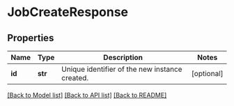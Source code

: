 # JobCreateResponse

## Properties
Name | Type | Description | Notes
------------ | ------------- | ------------- | -------------
**id** | **str** | Unique identifier of the new instance created. | [optional] 

[[Back to Model list]](../README.md#documentation-for-models) [[Back to API list]](../README.md#documentation-for-api-endpoints) [[Back to README]](../README.md)

